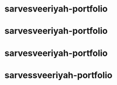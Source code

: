 # sarvesveeriyah-portfolio
# sarvesveeriyah-portfolio
# sarvesveeriyah-portfolio
# sarvessveeriyah-portfolio

